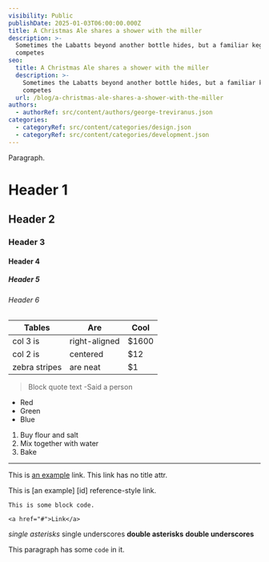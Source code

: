```yaml
---
visibility: Public
publishDate: 2025-01-03T06:00:00.000Z
title: A Christmas Ale shares a shower with the miller
description: >-
  Sometimes the Labatts beyond another bottle hides, but a familiar keg always
  competes
seo:
  title: A Christmas Ale shares a shower with the miller
  description: >-
    Sometimes the Labatts beyond another bottle hides, but a familiar keg always
    competes
  url: /blog/a-christmas-ale-shares-a-shower-with-the-miller
authors:
  - authorRef: src/content/authors/george-treviranus.json
categories:
  - categoryRef: src/content/categories/design.json
  - categoryRef: src/content/categories/development.json
---
```


Paragraph.

# Header 1

## Header 2

### Header 3

#### Header 4

##### Header 5

###### Header 6

| **Tables**    | **Are**       | **Cool** |
| ------------- | ------------- | -------- |
| col 3 is      | right-aligned | $1600    |
| col 2 is      | centered      | $12      |
| zebra stripes | are neat      | $1       |

> Block quote text
> -Said a person

- Red
- Green
- Blue

1. Buy flour and salt
2. Mix together with water
3. Bake

---

This is [an example](http://example.com "Example") link.
This link has no title attr.

This is \[an example] \[id] reference-style link.

```
This is some block code.

<a href="#">Link</a>
```

_single asterisks_
single underscores
**double asterisks**
**double underscores**

This paragraph has some `code` in it.
